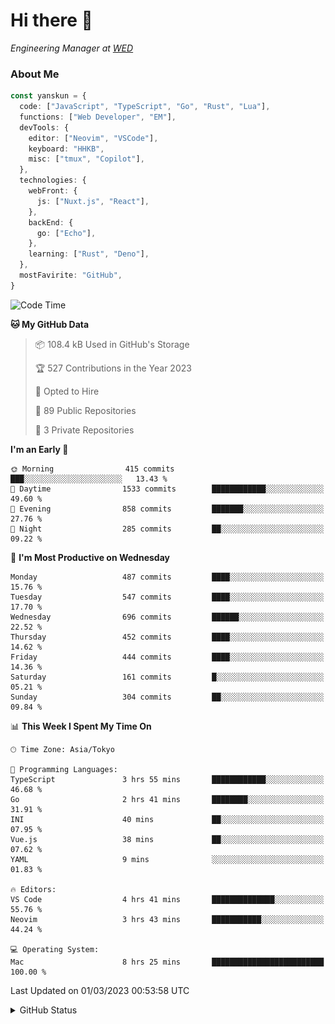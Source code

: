 # Hi there&nbsp;:wave:

<!-- ![Alt text](https://spotify-recently-played-readme.vercel.app/api?user=31kynbuubkiu3r4qh4hjuaglhfay) -->

_Engineering Manager at [WED](https://github.com/wedinc)_

### About Me

```ts
const yanskun = {
  code: ["JavaScript", "TypeScript", "Go", "Rust", "Lua"],
  functions: ["Web Developer", "EM"],
  devTools: {
    editor: ["Neovim", "VSCode"],
    keyboard: "HHKB",
    misc: ["tmux", "Copilot"],
  },
  technologies: {
    webFront: {
      js: ["Nuxt.js", "React"],
    },
    backEnd: {
      go: ["Echo"],
    },
    learning: ["Rust", "Deno"],
  },
  mostFavirite: "GitHub",
}
```

<!--START_SECTION:waka-->
![Code Time](http://img.shields.io/badge/Code%20Time-197%20hrs%2031%20mins-blue)

**🐱 My GitHub Data** 

> 📦 108.4 kB Used in GitHub's Storage 
 > 
> 🏆 527 Contributions in the Year 2023
 > 
> 💼 Opted to Hire
 > 
> 📜 89 Public Repositories 
 > 
> 🔑 3 Private Repositories 
 > 
**I'm an Early 🐤** 

```text
🌞 Morning                415 commits         ███░░░░░░░░░░░░░░░░░░░░░░   13.43 % 
🌆 Daytime                1533 commits        ████████████░░░░░░░░░░░░░   49.60 % 
🌃 Evening                858 commits         ███████░░░░░░░░░░░░░░░░░░   27.76 % 
🌙 Night                  285 commits         ██░░░░░░░░░░░░░░░░░░░░░░░   09.22 % 
```
📅 **I'm Most Productive on Wednesday** 

```text
Monday                   487 commits         ████░░░░░░░░░░░░░░░░░░░░░   15.76 % 
Tuesday                  547 commits         ████░░░░░░░░░░░░░░░░░░░░░   17.70 % 
Wednesday                696 commits         ██████░░░░░░░░░░░░░░░░░░░   22.52 % 
Thursday                 452 commits         ████░░░░░░░░░░░░░░░░░░░░░   14.62 % 
Friday                   444 commits         ████░░░░░░░░░░░░░░░░░░░░░   14.36 % 
Saturday                 161 commits         █░░░░░░░░░░░░░░░░░░░░░░░░   05.21 % 
Sunday                   304 commits         ██░░░░░░░░░░░░░░░░░░░░░░░   09.84 % 
```


📊 **This Week I Spent My Time On** 

```text
🕑︎ Time Zone: Asia/Tokyo

💬 Programming Languages: 
TypeScript               3 hrs 55 mins       ████████████░░░░░░░░░░░░░   46.68 % 
Go                       2 hrs 41 mins       ████████░░░░░░░░░░░░░░░░░   31.91 % 
INI                      40 mins             ██░░░░░░░░░░░░░░░░░░░░░░░   07.95 % 
Vue.js                   38 mins             ██░░░░░░░░░░░░░░░░░░░░░░░   07.62 % 
YAML                     9 mins              ░░░░░░░░░░░░░░░░░░░░░░░░░   01.83 % 

🔥 Editors: 
VS Code                  4 hrs 41 mins       ██████████████░░░░░░░░░░░   55.76 % 
Neovim                   3 hrs 43 mins       ███████████░░░░░░░░░░░░░░   44.24 % 

💻 Operating System: 
Mac                      8 hrs 25 mins       █████████████████████████   100.00 % 
```


 Last Updated on 01/03/2023 00:53:58 UTC
<!--END_SECTION:waka-->

<details>
<summary>GitHub Status</summary>
<picture>
  <source media="(prefers-color-scheme: dark)" srcset="https://raw.githubusercontent.com/yanskun/yanskun/master/profile-summary-card-output/nord_dark/0-profile-details.svg">
 <img src="https://raw.githubusercontent.com/yanskun/yanskun/master/profile-summary-card-output/default/0-profile-details.svg">
</picture>
<br>
<picture>
  <source media="(prefers-color-scheme: dark)" srcset="https://raw.githubusercontent.com/yanskun/yanskun/master/profile-summary-card-output/nord_dark/1-repos-per-language.svg">
 <img src="https://raw.githubusercontent.com/yanskun/yanskun/master/profile-summary-card-output/default/1-repos-per-language.svg">
</picture>
<picture>
  <source media="(prefers-color-scheme: dark)" srcset="https://raw.githubusercontent.com/yanskun/yanskun/master/profile-summary-card-output/nord_dark/2-most-commit-language.svg">
 <img src="https://raw.githubusercontent.com/yanskun/yanskun/master/profile-summary-card-output/default/2-most-commit-language.svg">
</picture>
<br>
<picture>
  <source media="(prefers-color-scheme: dark)" srcset="https://raw.githubusercontent.com/yanskun/yanskun/master/profile-summary-card-output/nord_dark/3-stats.svg">
 <img src="https://raw.githubusercontent.com/yanskun/yanskun/master/profile-summary-card-output/default/3-stats.svg">
</picture>
<picture>
  <source media="(prefers-color-scheme: dark)" srcset="https://raw.githubusercontent.com/yanskun/yanskun/master/profile-summary-card-output/nord_dark/4-productive-time.svg">
 <img src="https://raw.githubusercontent.com/yanskun/yanskun/master/profile-summary-card-output/default/4-productive-time.svg">
</picture>
</details>
